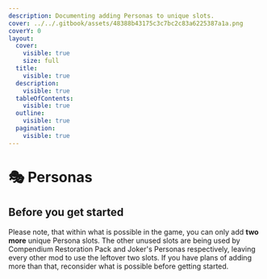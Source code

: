 ```yaml
---
description: Documenting adding Personas to unique slots.
cover: ../../.gitbook/assets/48388b43175c3c7bc2c83a6225387a1a.png
coverY: 0
layout:
  cover:
    visible: true
    size: full
  title:
    visible: true
  description:
    visible: true
  tableOfContents:
    visible: true
  outline:
    visible: true
  pagination:
    visible: true
---
```


# 🎭 Personas

## Before you get started

Please note, that within what is possible in the game, you can only add **two more** unique Persona slots. The other unused slots are being used by Compendium Restoration Pack and Joker's Personas respectively, leaving every other mod to use the leftover two slots. If you have plans of adding more than that, reconsider what is possible before getting started.
